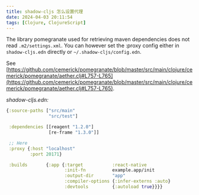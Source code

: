 ```yaml
---
title: shadow-cljs 怎么设置代理
date: 2024-04-03 20:11:54
tags: [Clojure, ClojureScript]
---
```


The library pomegranate used for retrieving maven dependencies does not read `.m2/settings.xml`. You can however set the :proxy config either in `shadow-cljs.edn` directly or `~/.shadow-cljs/config.edn`.

See [https://github.com/cemerick/pomegranate/blob/master/src/main/clojure/cemerick/pomegranate/aether.clj#L757-L765](https://github.com/cemerick/pomegranate/blob/master/src/main/clojure/cemerick/pomegranate/aether.clj#L757-L765).

_shadow-cljs.edn:_
```clojure
{:source-paths ["src/main"
                "src/test"]

 :dependencies [[reagent "1.2.0"]
                [re-frame "1.3.0"]]

 ;; Here
 :proxy {:host "localhost"
         :port 20171}

 :builds       {:app {:target           :react-native
                      :init-fn          example.app/init
                      :output-dir       "app"
                      :compiler-options {:infer-externs :auto}
                      :devtools         {:autoload true}}}}
```